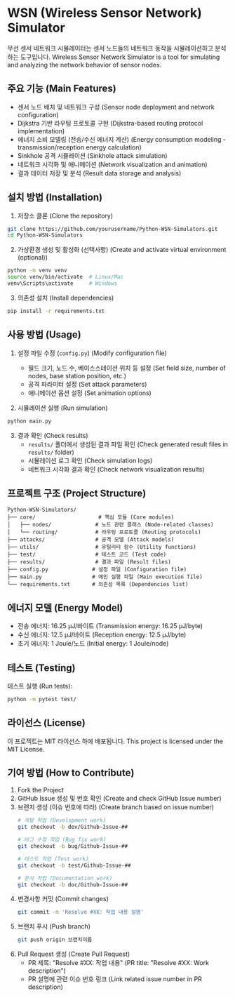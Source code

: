 # WSN (Wireless Sensor Network) Simulator

무선 센서 네트워크 시뮬레이터는 센서 노드들의 네트워크 동작을 시뮬레이션하고 분석하는 도구입니다.
Wireless Sensor Network Simulator is a tool for simulating and analyzing the network behavior of sensor nodes.

## 주요 기능 (Main Features)

- 센서 노드 배치 및 네트워크 구성 (Sensor node deployment and network configuration)
- Dijkstra 기반 라우팅 프로토콜 구현 (Dijkstra-based routing protocol implementation)
- 에너지 소비 모델링 (전송/수신 에너지 계산) (Energy consumption modeling - transmission/reception energy calculation)
- Sinkhole 공격 시뮬레이션 (Sinkhole attack simulation)
- 네트워크 시각화 및 애니메이션 (Network visualization and animation)
- 결과 데이터 저장 및 분석 (Result data storage and analysis)

## 설치 방법 (Installation)

1. 저장소 클론 (Clone the repository)
```bash
git clone https://github.com/yourusername/Python-WSN-Simulators.git
cd Python-WSN-Simulators
```

2. 가상환경 생성 및 활성화 (선택사항) (Create and activate virtual environment (optional))
```bash
python -m venv venv
source venv/bin/activate  # Linux/Mac
venv\Scripts\activate     # Windows
```

3. 의존성 설치 (Install dependencies)
```bash
pip install -r requirements.txt
```

## 사용 방법 (Usage)

1. 설정 파일 수정 (`config.py`) (Modify configuration file)
   - 필드 크기, 노드 수, 베이스스테이션 위치 등 설정 (Set field size, number of nodes, base station position, etc.)
   - 공격 파라미터 설정 (Set attack parameters)
   - 애니메이션 옵션 설정 (Set animation options)

2. 시뮬레이션 실행 (Run simulation)
```bash
python main.py
```

3. 결과 확인 (Check results)
   - `results/` 폴더에서 생성된 결과 파일 확인 (Check generated result files in `results/` folder)
   - 시뮬레이션 로그 확인 (Check simulation logs)
   - 네트워크 시각화 결과 확인 (Check network visualization results)

## 프로젝트 구조 (Project Structure)

```
Python-WSN-Simulators/
├── core/                    # 핵심 모듈 (Core modules)
│   ├── nodes/              # 노드 관련 클래스 (Node-related classes)
│   └── routing/            # 라우팅 프로토콜 (Routing protocols)
├── attacks/                # 공격 모델 (Attack models)
├── utils/                  # 유틸리티 함수 (Utility functions)
├── test/                   # 테스트 코드 (Test code)
├── results/                # 결과 파일 (Result files)
├── config.py              # 설정 파일 (Configuration file)
├── main.py                # 메인 실행 파일 (Main execution file)
└── requirements.txt       # 의존성 목록 (Dependencies list)
```

## 에너지 모델 (Energy Model)

- 전송 에너지: 16.25 µJ/바이트 (Transmission energy: 16.25 µJ/byte)
- 수신 에너지: 12.5 µJ/바이트 (Reception energy: 12.5 µJ/byte)
- 초기 에너지: 1 Joule/노드 (Initial energy: 1 Joule/node)

## 테스트 (Testing)

테스트 실행 (Run tests):
```bash
python -m pytest test/
```

## 라이선스 (License)

이 프로젝트는 MIT 라이선스 하에 배포됩니다.
This project is licensed under the MIT License.

## 기여 방법 (How to Contribute)

1. Fork the Project
2. GitHub Issue 생성 및 번호 확인 (Create and check GitHub Issue number)
3. 브랜치 생성 (이슈 번호에 따라) (Create branch based on issue number)
   ```bash
   # 개발 작업 (Development work)
   git checkout -b dev/Github-Issue-##
   
   # 버그 수정 작업 (Bug fix work)
   git checkout -b bug/Github-Issue-##
   
   # 테스트 작업 (Test work)
   git checkout -b test/Github-Issue-##
   
   # 문서 작업 (Documentation work)
   git checkout -b doc/Github-Issue-##
   ```
4. 변경사항 커밋 (Commit changes)
   ```bash
   git commit -m 'Resolve #XX: 작업 내용 설명'
   ```
5. 브랜치 푸시 (Push branch)
   ```bash
   git push origin 브랜치이름
   ```
6. Pull Request 생성 (Create Pull Request)
   - PR 제목: "Resolve #XX: 작업 내용" (PR title: "Resolve #XX: Work description")
   - PR 설명에 관련 이슈 번호 링크 (Link related issue number in PR description)